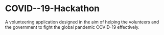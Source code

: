 # COVID--19-Hackathon
A volunteering application designed in the aim of helping the volunteers and the government to fight the global pandemic COVID-19 effectively.
